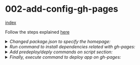 # 002-add-config-gh-pages

[index](index.md)


Follow the steps explained [here](https://facebook.github.io/create-react-app/docs/deployment#github-pages-https-pagesgithubcom)

<details>
<summary>
<i>Changed package.json to specify the homepage:</i>
</summary>

```
  "homepage": "https://tirq.github.io/learning-react-the-complete-Guide-burger-builder/",
```
</details>



<details>
<summary>
<i>Run command to install dependencies related with gh-pages:</i>
</summary>

```
  npm install --save gh-pages
```
</details>


<details>
<summary>
<i>Add predeploy/deply commands on script section:</i>
</summary>

```
  "predeploy": "npm run build",
  "deploy": "gh-pages -d build",
```
</details>

<details>
<summary>
<i>Finally, execute command to deploy app on gh-pages:</i>
</summary>

```
  npm run deploy
```
</details>


